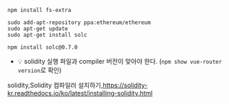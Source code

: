 







`npm install fs-extra`	



```
sudo add-apt-repository ppa:ethereum/ethereum
sudo apt-get update
sudo apt-get install solc
```





`npm install solc@0.7.0`

- :bulb: solidity 실행 파일과  compiler 버전이 맞아야 한다. (`npm show vue-router version`로 확인)



solidity,Solidity 컴파일러 설치하기,https://solidity-kr.readthedocs.io/ko/latest/installing-solidity.html

